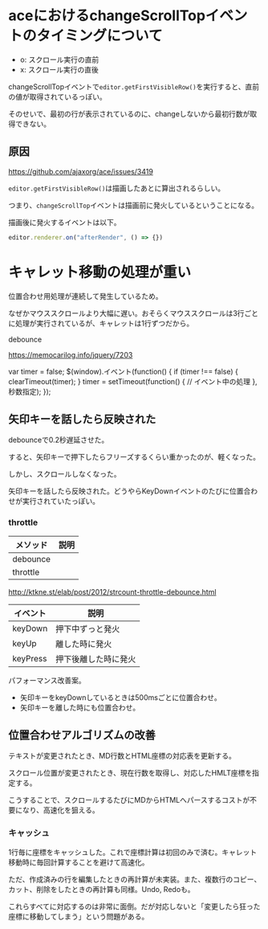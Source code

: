 # aceにおけるchangeScrollTopイベントのタイミングについて

* o: スクロール実行の直前
* x: スクロール実行の直後

changeScrollTopイベントで`editor.getFirstVisibleRow()`を実行すると、直前の値が取得されているっぽい。

そのせいで、最初の行が表示されているのに、changeしないから最初行数が取得できない。

## 原因

https://github.com/ajaxorg/ace/issues/3419

`editor.getFirstVisibleRow()`は描画したあとに算出されるらしい。

つまり、`changeScrollTop`イベントは描画前に発火しているということになる。

描画後に発火するイベントは以下。

```js
editor.renderer.on("afterRender", () => {})
```

# キャレット移動の処理が重い

位置合わせ用処理が連続して発生しているため。

なぜかマウススクロールより大幅に遅い。おそらくマウススクロールは3行ごとに処理が実行されているが、キャレットは1行ずつだから。

debounce

https://memocarilog.info/jquery/7203

var timer = false;
$(window).イベント(function() {
    if (timer !== false) {
        clearTimeout(timer);
    }
    timer = setTimeout(function() {
        // イベント中の処理
    }, 秒数指定);
});

## 矢印キーを話したら反映された

debounceで0.2秒遅延させた。

すると、矢印キーで押下したらフリーズするくらい重かったのが、軽くなった。

しかし、スクロールしなくなった。

矢印キーを話したら反映された。どうやらKeyDownイベントのたびに位置合わせが実行されていたっぽい。

### throttle

メソッド|説明
--------|----
debounce|
throttle|

http://ktkne.st/elab/post/2012/strcount-throttle-debounce.html

イベント|説明
--------|----
keyDown|押下中ずっと発火
keyUp|離した時に発火
keyPress|押下後離した時に発火

パフォーマンス改善案。

* 矢印キーをkeyDownしているときは500msごとに位置合わせ。
* 矢印キーを離した時にも位置合わせ。

## 位置合わせアルゴリズムの改善

テキストが変更されたとき、MD行数とHTML座標の対応表を更新する。

スクロール位置が変更されたとき、現在行数を取得し、対応したHMLT座標を指定する。

こうすることで、スクロールするたびにMDからHTMLへパースするコストが不要になり、高速化を狙える。

### キャッシュ

1行毎に座標をキャッシュした。これで座標計算は初回のみで済む。キャレット移動時に毎回計算することを避けて高速化。

ただ、作成済みの行を編集したときの再計算が未実装。また、複数行のコピー、カット、削除をしたときの再計算も同様。Undo, Redoも。

これらすべてに対応するのは非常に面倒。だが対応しないと「変更したら狂った座標に移動してしまう」という問題がある。


